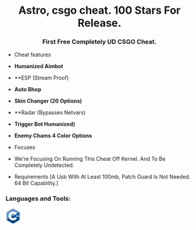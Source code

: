 <h1 align="center"> Astro, csgo cheat. 100 Stars For Release.</h1>
<h3 align="center">First Free Completely UD CSGO Cheat.</h3>

- Cheat features
-  **Humanized Aimbot**
-  **ESP (Stream Proof)
-  **Auto Bhop**
-  **Skin Changer (20 Options)**
-  **Radar (Bypasses Netvars)
-  **Trigger Bot Humanized)**
-  **Enemy Chams 4 Color Options**

- Focuses
-  We're Focusing On Running This Cheat Off Kernel. And To Be Completely Undetected.

- Requirements [A Usb With At Least 100mb, Patch Guard Is Not Needed. 64 Bit Capability.]

<p align="left">
</p>

<h3 align="left">Languages and Tools:</h3>
<p align="left"> <a href="https://www.w3schools.com/cpp/" target="_blank" rel="noreferrer"> <img src="https://raw.githubusercontent.com/devicons/devicon/master/icons/cplusplus/cplusplus-original.svg" alt="cplusplus" width="40" height="40"/> </a> </p>
